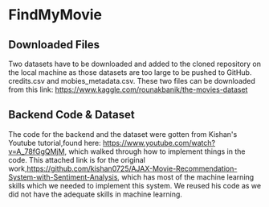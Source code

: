 # FindMyMovie

## Downloaded Files
Two datasets have to be downloaded and added to the cloned repository on the local machine as those datasets are too large to be pushed to GitHub. credits.csv and mobies_metadata.csv. These two files can be downloaded from this link: https://www.kaggle.com/rounakbanik/the-movies-dataset

## Backend Code & Dataset
The code for the backend and the dataset were gotten from Kishan's Youtube tutorial,found here: https://www.youtube.com/watch?v=A_78fGgQMjM, which walked through how to implement things in the code. This attached link is for the original work,https://github.com/kishan0725/AJAX-Movie-Recommendation-System-with-Sentiment-Analysis, which has most of the machine learning skills which we needed to implement this system. We reused his code as we did not have the adequate skills in machine learning.
